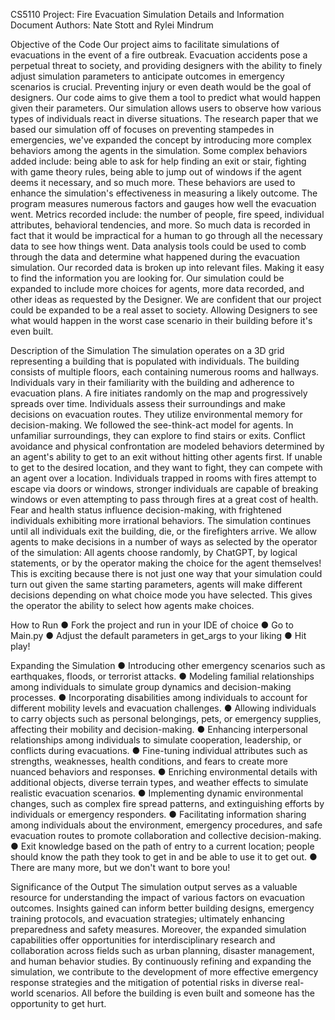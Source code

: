 CS5110 Project: Fire Evacuation Simulation 
Details and Information Document
Authors: Nate Stott and Rylei Mindrum

Objective of the Code
Our project aims to facilitate simulations of evacuations in the event of a fire outbreak.
Evacuation accidents pose a perpetual threat to society, and providing designers with the ability
to finely adjust simulation parameters to anticipate outcomes in emergency scenarios is crucial.
Preventing injury or even death would be the goal of designers. Our code aims to give them a
tool to predict what would happen given their parameters. Our simulation allows users to observe
how various types of individuals react in diverse situations. The research paper that we based our
simulation off of focuses on preventing stampedes in emergencies, we've expanded the concept
by introducing more complex behaviors among the agents in the simulation. Some complex
behaviors added include: being able to ask for help finding an exit or stair, fighting with game
theory rules, being able to jump out of windows if the agent deems it necessary, and so much
more. These behaviors are used to enhance the simulation's effectiveness in measuring a likely
outcome. The program measures numerous factors and gauges how well the evacuation went.
Metrics recorded include: the number of people, fire speed, individual attributes, behavioral
tendencies, and more. So much data is recorded in fact that it would be impractical for a human
to go through all the necessary data to see how things went. Data analysis tools could be used to
comb through the data and determine what happened during the evacuation simulation. Our
recorded data is broken up into relevant files. Making it easy to find the information you are
looking for. Our simulation could be expanded to include more choices for agents, more data
recorded, and other ideas as requested by the Designer. We are confident that our project could
be expanded to be a real asset to society. Allowing Designers to see what would happen in the
worst case scenario in their building before it's even built.

Description of the Simulation
The simulation operates on a 3D grid representing a building that is populated with
individuals. The building consists of multiple floors, each containing numerous rooms and
hallways. Individuals vary in their familiarity with the building and adherence to evacuation
plans. A fire initiates randomly on the map and progressively spreads over time. Individuals
assess their surroundings and make decisions on evacuation routes. They utilize environmental
memory for decision-making. We followed the see-think-act model for agents. In unfamiliar
surroundings, they can explore to find stairs or exits. Conflict avoidance and physical
confrontation are modeled behaviors determined by an agent's ability to get to an exit without
hitting other agents first. If unable to get to the desired location, and they want to fight, they can
compete with an agent over a location. Individuals trapped in rooms with fires attempt to escape
via doors or windows, stronger individuals are capable of breaking windows or even attempting
to pass through fires at a great cost of health. Fear and health status influence decision-making,
with frightened individuals exhibiting more irrational behaviors. The simulation continues until
all individuals exit the building, die, or the firefighters arrive.
We allow agents to make decisions in a number of ways as selected by the operator of the
simulation: All agents choose randomly, by ChatGPT, by logical statements, or by the operator
making the choice for the agent themselves! This is exciting because there is not just one way
that your simulation could turn out given the same starting parameters, agents will make different
decisions depending on what choice mode you have selected. This gives the operator the ability
to select how agents make choices.

How to Run
● Fork the project and run in your IDE of choice
● Go to Main.py
● Adjust the default parameters in get_args to your liking
● Hit play!

Expanding the Simulation
● Introducing other emergency scenarios such as earthquakes, floods, or terrorist attacks.
● Modeling familial relationships among individuals to simulate group dynamics and
decision-making processes.
● Incorporating disabilities among individuals to account for different mobility levels and
evacuation challenges.
● Allowing individuals to carry objects such as personal belongings, pets, or emergency
supplies, affecting their mobility and decision-making.
● Enhancing interpersonal relationships among individuals to simulate cooperation,
leadership, or conflicts during evacuations.
● Fine-tuning individual attributes such as strengths, weaknesses, health conditions, and
fears to create more nuanced behaviors and responses.
● Enriching environmental details with additional objects, diverse terrain types, and
weather effects to simulate realistic evacuation scenarios.
● Implementing dynamic environmental changes, such as complex fire spread patterns, and
extinguishing efforts by individuals or emergency responders.
● Facilitating information sharing among individuals about the environment, emergency
procedures, and safe evacuation routes to promote collaboration and collective
decision-making.
● Exit knowledge based on the path of entry to a current location; people should know the
path they took to get in and be able to use it to get out.
● There are many more, but we don't want to bore you!

Significance of the Output
The simulation output serves as a valuable resource for understanding the impact of
various factors on evacuation outcomes. Insights gained can inform better building designs,
emergency training protocols, and evacuation strategies; ultimately enhancing preparedness and
safety measures. Moreover, the expanded simulation capabilities offer opportunities for
interdisciplinary research and collaboration across fields such as urban planning, disaster
management, and human behavior studies. By continuously refining and expanding the
simulation, we contribute to the development of more effective emergency response strategies
and the mitigation of potential risks in diverse real-world scenarios. All before the building is
even built and someone has the opportunity to get hurt.
